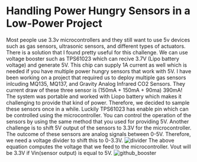 # Handling Power Hungry Sensors in a Low-Power Project
Most people use 3.3v microcontrollers and they still want to use 5v devices such as gas sensors, ultrasonic sensors, and different types of actuators. There is a solution that I found pretty useful for this challenge. We can use voltage booster such as TPS61023 which can recive 3.7V (Lipo battery voltage) and generate 5V. This chip can supply 1A current as well which is needed if you have multiple power hungry sensors that work with 5V. I have been working on a project that required us to deploy multiple gas sensors inlcuding MQ135, MQ137, and Gravity Analog Infrared CO2 Sensors. They current draw of these three sensor is (150mA + 150mA + 90ma) 390mA! The system  was portable and worked with Liopo battery which makes it challenging to provide that kind of power. Therefore, we decided to sample these sensors once in a while. Luckily TPS61023 has enable pin which can be controlled using the microcontroller. You can control the operation of the sensors by using the same method that you used for providing 5V.
Another challenge is to shift 5V output of the sensors to 3.3V for the microcontroller. The outcome of these sensors are analog signals between 0-5V. Therefore, we need a voltage divider to shift this to 0-3.3V. ![divider](https://user-images.githubusercontent.com/45086751/125548651-ebf3d046-755d-48a1-8860-e0b61aab56ae.JPG)
The above equation computes the voltage that we feed to the microcontroller. Vout will be 3.3V if Vin(sensor output) is equal to 5V.
![github_booster](https://user-images.githubusercontent.com/45086751/125549253-9073aa93-1b7d-4cac-92b8-63810835e5d8.jpg)



